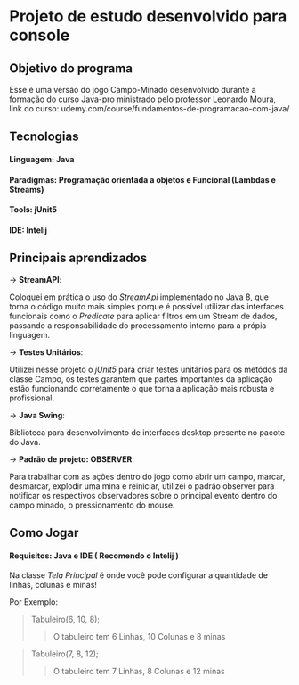 # Projeto de estudo desenvolvido para console

## Objetivo do programa

Esse é uma versão do jogo Campo-Minado desenvolvido durante a formação do curso Java-pro
ministrado pelo professor Leonardo Moura, link do curso: udemy.com/course/fundamentos-de-programacao-com-java/

## Tecnologias

#### Linguagem: Java
#### Paradigmas: Programação orientada a objetos e Funcional (Lambdas e Streams)
#### Tools: jUnit5
#### IDE: Intelij

## Principais aprendizados

-> **StreamAPI**:

Coloquei em prática o uso do *StreamApi* implementado no Java 8, que torna o código muito mais simples porque é possível utilizar das interfaces funcionais como o *Predicate* 
para aplicar filtros em um Stream de dados, passando a responsabilidade do processamento interno para a própia linguagem.

-> **Testes Unitários**:

Utilizei nesse projeto o *jUnit5* para criar testes unitários para os metódos da classe Campo, os testes garantem que partes importantes da aplicação estão funcionando corretamente
o que torna a aplicação mais robusta e profissional.

-> **Java Swing**:

Biblioteca para desenvolvimento de interfaces desktop presente no pacote do Java.

-> **Padrão de projeto: OBSERVER**:

Para trabalhar com as ações dentro do jogo como abrir um campo, marcar, desmarcar, explodir uma mina e reiniciar, utilizei o padrão observer para notificar
os respectivos observadores sobre o principal evento dentro do campo minado, o pressionamento do mouse.

## Como Jogar
#### Requisitos: Java e IDE ( Recomendo o Intelij )

Na classe *Tela Principal* é onde você pode configurar a quantidade de linhas, colunas e minas!

Por Exemplo: 
> Tabuleiro(6, 10, 8);
> > O tabuleiro tem 6 Linhas, 10 Colunas e 8 minas

>Tabuleiro(7, 8, 12);
> > O tabuleiro tem 7 Linhas, 8 Colunas e 12 minas
> 
> 

